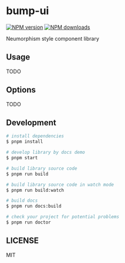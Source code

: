 # bump-ui

[![NPM version](https://img.shields.io/npm/v/bump-ui.svg?style=flat)](https://npmjs.org/package/bump-ui)
[![NPM downloads](http://img.shields.io/npm/dm/bump-ui.svg?style=flat)](https://npmjs.org/package/bump-ui)

Neumorphism style component library

## Usage

TODO

## Options

TODO

## Development

```bash
# install dependencies
$ pnpm install

# develop library by docs demo
$ pnpm start

# build library source code
$ pnpm run build

# build library source code in watch mode
$ pnpm run build:watch

# build docs
$ pnpm run docs:build

# check your project for potential problems
$ pnpm run doctor
```

## LICENSE

MIT
